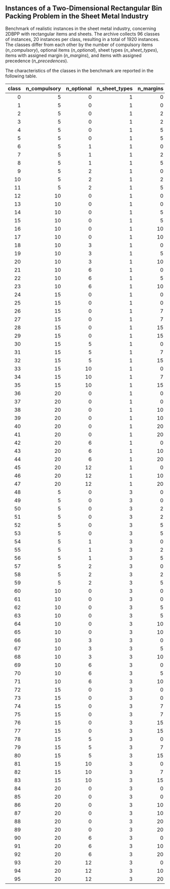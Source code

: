 ## Instances of a Two-Dimensional Rectangular Bin Packing Problem in the Sheet Metal Industry

Benchmark of realistic instances in the sheet metal industry, concerning 2DBPP with rectangular items and sheets. The archive collects 96 classes of instances, 20 instances per class, resulting in a total of 1920 instances. The classes differ from each other by the number of compulsory items (*n_compulsory*), optional items (*n_optional*), sheet types (*n_sheet_types*), items with assigned margin (*n_margins*), and items with assigned precedence (*n_precedences*). 

The characteristics of the classes in the benchmark are reported in the following table.


|   class |   n_compulsory |   n_optional |   n_sheet_types |   n_margins |   n_precedences |
|--------:|---------------:|-------------:|----------------:|------------:|----------------:|
|       0 |              5 |            0 |               1 |           0 |               0 |
|       1 |              5 |            0 |               1 |           0 |               5 |
|       2 |              5 |            0 |               1 |           2 |               0 |
|       3 |              5 |            0 |               1 |           2 |               5 |
|       4 |              5 |            0 |               1 |           5 |               0 |
|       5 |              5 |            0 |               1 |           5 |               5 |
|       6 |              5 |            1 |               1 |           0 |               0 |
|       7 |              5 |            1 |               1 |           2 |               0 |
|       8 |              5 |            1 |               1 |           5 |               0 |
|       9 |              5 |            2 |               1 |           0 |               0 |
|      10 |              5 |            2 |               1 |           2 |               0 |
|      11 |              5 |            2 |               1 |           5 |               0 |
|      12 |             10 |            0 |               1 |           0 |               0 |
|      13 |             10 |            0 |               1 |           0 |              10 |
|      14 |             10 |            0 |               1 |           5 |               0 |
|      15 |             10 |            0 |               1 |           5 |              10 |
|      16 |             10 |            0 |               1 |          10 |               0 |
|      17 |             10 |            0 |               1 |          10 |              10 |
|      18 |             10 |            3 |               1 |           0 |               0 |
|      19 |             10 |            3 |               1 |           5 |               0 |
|      20 |             10 |            3 |               1 |          10 |               0 |
|      21 |             10 |            6 |               1 |           0 |               0 |
|      22 |             10 |            6 |               1 |           5 |               0 |
|      23 |             10 |            6 |               1 |          10 |               0 |
|      24 |             15 |            0 |               1 |           0 |               0 |
|      25 |             15 |            0 |               1 |           0 |              15 |
|      26 |             15 |            0 |               1 |           7 |               0 |
|      27 |             15 |            0 |               1 |           7 |              15 |
|      28 |             15 |            0 |               1 |          15 |               0 |
|      29 |             15 |            0 |               1 |          15 |              15 |
|      30 |             15 |            5 |               1 |           0 |               0 |
|      31 |             15 |            5 |               1 |           7 |               0 |
|      32 |             15 |            5 |               1 |          15 |               0 |
|      33 |             15 |           10 |               1 |           0 |               0 |
|      34 |             15 |           10 |               1 |           7 |               0 |
|      35 |             15 |           10 |               1 |          15 |               0 |
|      36 |             20 |            0 |               1 |           0 |               0 |
|      37 |             20 |            0 |               1 |           0 |              20 |
|      38 |             20 |            0 |               1 |          10 |               0 |
|      39 |             20 |            0 |               1 |          10 |              20 |
|      40 |             20 |            0 |               1 |          20 |               0 |
|      41 |             20 |            0 |               1 |          20 |              20 |
|      42 |             20 |            6 |               1 |           0 |               0 |
|      43 |             20 |            6 |               1 |          10 |               0 |
|      44 |             20 |            6 |               1 |          20 |               0 |
|      45 |             20 |           12 |               1 |           0 |               0 |
|      46 |             20 |           12 |               1 |          10 |               0 |
|      47 |             20 |           12 |               1 |          20 |               0 |
|      48 |              5 |            0 |               3 |           0 |               0 |
|      49 |              5 |            0 |               3 |           0 |               5 |
|      50 |              5 |            0 |               3 |           2 |               0 |
|      51 |              5 |            0 |               3 |           2 |               5 |
|      52 |              5 |            0 |               3 |           5 |               0 |
|      53 |              5 |            0 |               3 |           5 |               5 |
|      54 |              5 |            1 |               3 |           0 |               0 |
|      55 |              5 |            1 |               3 |           2 |               0 |
|      56 |              5 |            1 |               3 |           5 |               0 |
|      57 |              5 |            2 |               3 |           0 |               0 |
|      58 |              5 |            2 |               3 |           2 |               0 |
|      59 |              5 |            2 |               3 |           5 |               0 |
|      60 |             10 |            0 |               3 |           0 |               0 |
|      61 |             10 |            0 |               3 |           0 |              10 |
|      62 |             10 |            0 |               3 |           5 |               0 |
|      63 |             10 |            0 |               3 |           5 |              10 |
|      64 |             10 |            0 |               3 |          10 |               0 |
|      65 |             10 |            0 |               3 |          10 |              10 |
|      66 |             10 |            3 |               3 |           0 |               0 |
|      67 |             10 |            3 |               3 |           5 |               0 |
|      68 |             10 |            3 |               3 |          10 |               0 |
|      69 |             10 |            6 |               3 |           0 |               0 |
|      70 |             10 |            6 |               3 |           5 |               0 |
|      71 |             10 |            6 |               3 |          10 |               0 |
|      72 |             15 |            0 |               3 |           0 |               0 |
|      73 |             15 |            0 |               3 |           0 |              15 |
|      74 |             15 |            0 |               3 |           7 |               0 |
|      75 |             15 |            0 |               3 |           7 |              15 |
|      76 |             15 |            0 |               3 |          15 |               0 |
|      77 |             15 |            0 |               3 |          15 |              15 |
|      78 |             15 |            5 |               3 |           0 |               0 |
|      79 |             15 |            5 |               3 |           7 |               0 |
|      80 |             15 |            5 |               3 |          15 |               0 |
|      81 |             15 |           10 |               3 |           0 |               0 |
|      82 |             15 |           10 |               3 |           7 |               0 |
|      83 |             15 |           10 |               3 |          15 |               0 |
|      84 |             20 |            0 |               3 |           0 |               0 |
|      85 |             20 |            0 |               3 |           0 |              20 |
|      86 |             20 |            0 |               3 |          10 |               0 |
|      87 |             20 |            0 |               3 |          10 |              20 |
|      88 |             20 |            0 |               3 |          20 |               0 |
|      89 |             20 |            0 |               3 |          20 |              20 |
|      90 |             20 |            6 |               3 |           0 |               0 |
|      91 |             20 |            6 |               3 |          10 |               0 |
|      92 |             20 |            6 |               3 |          20 |               0 |
|      93 |             20 |           12 |               3 |           0 |               0 |
|      94 |             20 |           12 |               3 |          10 |               0 |
|      95 |             20 |           12 |               3 |          20 |               0 |
